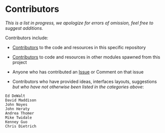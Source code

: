 # Contributors

_This is a list in progress, we apologize for errors of omission, feel free to suggest additions._

Contributors include: 

* [Contributors](https://github.com/SpeciesFileGroup/taxonworks/graphs/contributors) to the code and resources in this specific repository
* [Contributors](https://github.com/SpeciesFileGroup) to code and resources in other modules spawned from this project
* Anyone who has contributed an [Issue](https://github.com/SpeciesFileGroup/taxonworks/issues) or Comment on that issue

* Contributors who have provided ideas, interfaces layouts, suggestions *but who have not otherwise been listed in the categories above*:

```
Ed DeWalt
David Maddison
John Noyes
John Heraty
Andrea Thomer
Mike Twidale
Kenney Guo
Chris Dietrich
 ```

